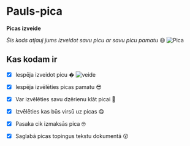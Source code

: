 # Pauls-pica
**Picas izveide**

*Šis kods atļauj jums izveidot savu picu ar savu picu pamatu* 😃
![Pica](https://www.picudarbnica.lv/wp-content/uploads/2012/02/IMG_9426-1000x667.jpg)
## Kas kodam ir
- [x] Iespēja izveidot picu �
![veide](https://user-images.githubusercontent.com/98739400/152414966-625554b5-aea4-4106-ba33-71880b09a089.jpg)

- [x] Iespēja izvēlēties picas pamatu 😎
- [x] Var izvēlēties savu dzērienu klāt picai 🥴
- [x] Izvēlēties kas būs virsū uz picas 😋
- [x] Pasaka cik izmaksās pica 🤓
- [x] Saglabā picas topingus tekstu dokumentā 😲
